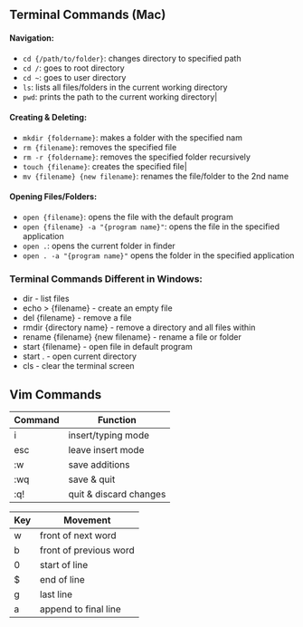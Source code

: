 ## Terminal Commands (Mac)

#### Navigation: 
- `cd {/path/to/folder}`: changes directory to specified path
- `cd /`: goes to root directory
- `cd ~`: goes to user directory
- `ls`: lists all files/folders in the current working directory
- `pwd`: prints the path to the current working directory|


#### Creating & Deleting:
- `mkdir {foldername}`: makes a folder with the specified nam
- `rm {filename}`: removes the specified file
- `rm -r {foldername}`: removes the specified folder recursively
- `touch {filename}`: creates the specified file|
- `mv {filename} {new filename}`: renames the file/folder to the 2nd name

#### Opening Files/Folders:
- `open {filename}`: opens the file with the default program
- `open {filename} -a "{program name}"`: opens the file in the specified application
- `open .`:  opens the current folder in finder
- `open . -a "{program name}"` opens the folder in the specified application

### Terminal Commands Different in Windows:
- dir - list files
- echo > {filename} - create an empty file
- del {filename} - remove a file
- rmdir {directory name} - remove a directory and all files within
- rename {filename} {new filename} - rename a file or folder
- start {filename} - open file in default program
- start . - open current directory
- cls - clear the terminal screen

## Vim Commands

|Command    | Function     |
|------- |-----------|
|i|insert/typing mode|
|esc|leave insert mode|
|:w|save additions|
|:wq|save & quit|
|:q!|quit & discard changes|


|Key|Movement|
|--|--|
|w|front of next word|
|b|front of previous word|
|0|start of line|
|$|end of line|
|g|last line|
|a|append to final line|